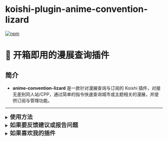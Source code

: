 # koishi-plugin-anime-convention-lizard

[![npm](https://img.shields.io/npm/v/koishi-plugin-anime-convention-lizard?style=flat-square)](https://www.npmjs.com/package/koishi-plugin-anime-convention-lizard)

# 🎉 开箱即用的漫展查询插件

## 简介
- **anime-convention-lizard** 是一款针对漫展查询与订阅的 Koishi 插件，对接无差别同人站/CPP，通过简单的指令快速查询城市或主题相关的漫展，并提供订阅与管理功能。

---

<details>
<summary><strong><span style="font-size: 1.3em; color: #2a2a2a;">使用方法</span></strong></summary>

### 通过关键词查询漫展
#### 示例：
<pre style="background-color: #f4f4f4; padding: 10px; border-radius: 4px; border: 1px solid #ddd;">漫展 查询 南京 // 查询南京的漫展</pre>
<pre style="background-color: #f4f4f4; padding: 10px; border-radius: 4px; border: 1px solid #ddd;">漫展 查询 东方 // 查询与东方相关的漫展</pre>

### 一键查询所有订阅的漫展
#### 示例：
<pre style="background-color: #f4f4f4; padding: 10px; border-radius: 4px; border: 1px solid #ddd;">漫展 一键查询 // 查询所有已订阅关键词的漫展</pre>

### 订阅漫展关键词
#### 示例：
<pre style="background-color: #f4f4f4; padding: 10px; border-radius: 4px; border: 1px solid #ddd;">漫展 订阅 南京 // 订阅南京的漫展</pre>
<pre style="background-color: #f4f4f4; padding: 10px; border-radius: 4px; border: 1px solid #ddd;">漫展 订阅 东方 // 订阅与东方相关的漫展</pre>

### 取消订阅漫展关键词
#### 示例：
<pre style="background-color: #f4f4f4; padding: 10px; border-radius: 4px; border: 1px solid #ddd;">漫展 取消订阅 南京 // 取消订阅南京的漫展</pre>
<pre style="background-color: #f4f4f4; padding: 10px; border-radius: 4px; border: 1px solid #ddd;">漫展 取消订阅 // 取消所有订阅</pre>

### 查看当前订阅列表
#### 示例：
<pre style="background-color: #f4f4f4; padding: 10px; border-radius: 4px; border: 1px solid #ddd;">漫展 订阅列表 // 查看当前订阅的关键词列表</pre>
</details>

<details>
<summary><strong><span style="font-size: 1.3em; color: #2a2a2a;">如果要反馈建议或报告问题</span></strong></summary>

<strong>可以[点这里](https://github.com/lizard0126/javbus-lizard/issues)创建议题~</strong>
</details>

<details>
<summary><strong><span style="font-size: 1.3em; color: #2a2a2a;">如果喜欢我的插件</span></strong></summary>

<strong>可以[请我喝可乐](https://ifdian.net/a/lizard0126)，没准就有动力更新新功能了~</strong>
</details>